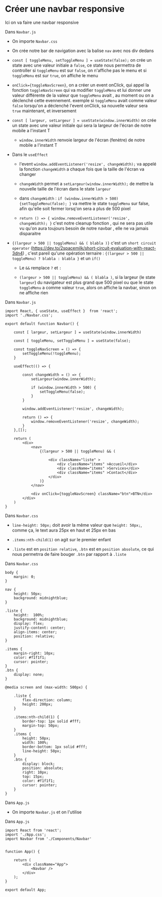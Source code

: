 # Créer une navbar responsive

Ici on va faire une navbar responsive

Dans `Navbar.js`

- On importe `Navbar.css`

- On crée notre bar de navigation avec la balise `nav` avec nos div dedans

- `const [ toggleMenu, setToggleMenu ] = useState(false);` on crée un state avec une valeur initiale a `false`, ce state nous permettra de controller si `toggleMenu` est sur `false`, on n'affiche pas le menu et si `toggleMenu` est sur `true`, on affiche le menu

- `onClick={toggleNavScreen}`, on a créer un event onClick, qui appel la fonction `toggleNavScreen` qui va modifier `toggleMenu` et lui donner une valeur différente de la valeur que `toggleMenu` avait , au moment ou on a déclenché cette evennement. exemple si `toggleMenu` avait comme valeur `false` lorsqu'on a déclenché l'event onClick, sa nouvelle valeur sera `true` maintenant, et inversement

- `const [ largeur, setLargeur ] = useState(window.innerWidth)` on crée un state avec une valeur initiale qui sera la largeur de l'écran de notre mobile a l'instant T
    - `window.innerWidth` renvoie largeur de l'écran (fenètre) de notre mobile a l'instant T

- Dans le `useEffect` 

    - l'event `window.addEventListener('resize', changeWidth);` va appelé la fonction `changeWidth` a chaque fois que la taille de l'écran va changer

    - `changeWidth` permet a `setLargeur(window.innerWidth);` de mettre la nouvelle taille de l'écran dans le state `largeur` 

    - dans `changeWidth` : `if (window.innerWidth > 500) {setToggleMenu(false); }` va mettre le state `toggleMenu` sur false, afin qu'elle soit fermer lorsq'on sera a plus de 500 pixel

    -  `return () => { window.removeEventListener('resize', changeWidth); }` c'est notre cleanup fonction , qui ne sera pas utile vu qu'on aura toujours besoin de notre navbar , elle ne va jamais disparaitre

- `{(largeur > 500 || toggleMenu) && ( blabla )}` c'est un `short circuit operator` (https://dev.to/2spacemilk/short-circuit-evaluation-with-react-3dn4) , c'est pareil qu'une opération ternaire : `{(largeur > 500 || toggleMenu) ? blabla : blabla }` et un `if()` 

    - Le `&&` remplace ` ? ` et ` : `

    - `(largeur > 500 || toggleMenu) && ( blabla )`, si la largeur (le state `largeur`) du navigateur est plus grand que 500 pixel ou que le state `toggleMenu` a comme valeur `true`, alors on affiche la navbar, sinon on ne affiche rien

Dans `Navbar.js`

    import React, { useState, useEffect }  from 'react';
    import './Navbar.css';

    export default function Navbar() {

        const [ largeur, setLargeur ] = useState(window.innerWidth)

        const [ toggleMenu, setToggleMenu ] = useState(false);

        const toggleNavScreen = () => {
            setToggleMenu(!toggleMenu);
        }

        useEffect(() => {

            const changeWidth = () => {
                setLargeur(window.innerWidth);

                if (window.innerWidth > 500) {
                    setToggleMenu(false);
                }
            }

            window.addEventListener('resize', changeWidth);

            return () => {
                window.removeEventListener('resize', changeWidth);
            }
        },[]);

        return (
            <div>
                <nav>
                    {(largeur > 500 || toggleMenu) && (

                        <div className="liste" >
                            <div className="items" >Accueil</div>
                            <div className="items" >Services</div>
                            <div className="items" >Contact</div>
                        </div>
                    )}
                </nav>

                <div onClick={toggleNavScreen} className="btn">BTN</div>
            </div>
        )
    }


Dans `Navbar.css`

- `line-height: 50px;` doit avoir la même valeur que `height: 50px;`, comme ça, le text aura 25px en haut et 25px en bas

- `.items:nth-child(1)` on agit sur le premier enfant

- `.liste` est en `position relative`, `.btn` est en `position absolute`, ce qui nous permetrra de faire bouger `.btn` par rapport à `.liste`

Dans `Navbar.css`

    body {
        margin: 0;
    }

    nav {
        height: 50px;
        background: midnightblue;
    }

    .liste {
        height:  100%;
        background: midnightblue;
        display: flex;
        justify-content: center;
        align-items: center;
        position: relative;
    }

    .items {
        margin-right: 10px;
        color: #f1f1f1;
        cursor: pointer;
    }
    .btn {
        display: none;
    }

    @media screen and (max-width: 500px) {

        .liste {
            flex-direction: column;
            height: 200px;
        }

        .items:nth-child(1) {
            border-top: 1px solid #fff;
            margin-top: 50px;
        }
        .items {
            height: 50px;
            width: 100%;
            border-bottom: 1px solid #fff;
            line-height: 50px;
        }
        .btn {
            display: block;
            position: absolute;
            right: 10px;
            top: 15px;
            color: #f1f1f1;
            cursor: pointer;
        }
    }


Dans `App.js`

- On importe `Navbar.js` et on l'utilise

Dans `App.js`


    import React from 'react';
    import './App.css';
    import Navbar from './Components/Navbar'


    function App() {

        return (
            <div className="App">
                <Navbar />
            </div>
        );
    }

    export default App;